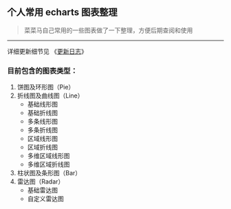 ## 个人常用 echarts 图表整理

> 菜菜马自己常用的一些图表做了一下整理，方便后期查阅和使用

---

详细更新细节见 《[更新日志](./CHANGELOG.md)》

### 目前包含的图表类型：

1. 饼图及环形图（Pie）
2. 折线图及曲线图（Line）
   - 基础线形图
   - 基础折线图
   - 多条线形图
   - 多条折线图
   - 区域线形图
   - 区域折线图
   - 多维区域线形图
   - 多维区域折线图
3. 柱状图及条形图（Bar）
4. 雷达图（Radar）
   - 基础雷达图
   - 自定义雷达图
